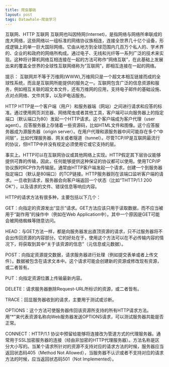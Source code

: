 ```yaml
---
title: 爬虫基础
layout: post
tags: Datawhale-爬虫学习
---
```


互联网、HTTP
互联网
互联网也叫因特网(Internet)，是指网络与网络所串联成的庞大网络，这些网络以一组标准的网络协议族相连，连接全世界几十亿个设备，形成逻辑上的单一巨大国际网络。它由从地方到全球范围内几百万个私人的、学术界的、企业的和政府的网络所构成。通过电子、无线和光纤等一系列广泛的技术来实现。这种将计算机网络互相连接在一起的方法可称作“网络互联”，在此基础上发展出来的覆盖全世界的全球性互联网络称为“互联网”，即相互连接在一起的网络。

提示： 互联网并不等于万维网(WWW),万维网只是一个超文本相互链接而成的全球性系统，而且是互联网所能提供的服务之一。互联网包含广泛的信息资源和服务，例如相互关联的超文本文件，还有万维网的应用，支持电子邮件的基础设施、点对点网络、文件共享，以及IP电话服务。

HTTP
HTTP是一个客户端（用户）和服务器端（网站）之间进行请求和应答的标准。通过使用网页浏览器、网络爬虫或者其他工具，客户端可以向服务器上的指定端口（默认端口为80）发起一个HTTP请求。这个客户端成为客户代理（user agent）。应答服务器上存储着一些资源码，比如HTML文件和图像。这个应答服务器成为源服务器（origin server）。在用户代理和源服务器中间可能存在多个“中间层”，比如代理服务器、网关或者隧道（tunnel）。尽管TCP/IP是互联网最流行的协议，但HTTP中并没有规定必须使用它或它支持的层。

事实上。HTTP可以在互联网协议或其他网络上实现。HTTP假定其下层协议能够提供可靠的传输，因此，任何能够提供这种保证的协议都可以使用。使用TCP/IP协议族时RCP作为传输层。通常由HTTP客户端发起一个请求，创建一个到服务器指定端口（默认是80端口）的TCP链接。HTTP服务器则在该端口监听客户端的请求。一旦收到请求，服务器会向客户端返回一个状态（比如“THTTP/1.1 200 OK”），以及请求的文件、错误信息等响应内容。

HTTP的请求方法有很多种，主要包括以下几个：

GET：向指定的资源发出“显示”请求。GET方法应该只用于读取数据，而不应当被用于“副作用”的操作中（例如在Web Application中）。其中一个原因是GET可能会被网络蜘蛛等随意访问。

HEAD：与GET方法一样，都是向服务器发出直顶资源的请求，只不过服务器将不会出传回资源的内容部分。它的好处在于，使用这个方法可以在不必传输内容的情况下，将获取到其中“关于该资源的信息”（元信息或元数据）。

POST：向指定资源提交数据，请求服务器进行处理（例如提交表单或者上传文件）。数据被包含在请求文本中。这个请求可能会创建新的资源或修改现有资源，或二者皆有。

PUT：向指定资源位置上传输最新内容。

DELETE：请求服务器删除Request-URL所标识的资源，或二者皆有。

TRACE：回显服务器收到的请求，主要用于测试或诊断。

OPTIONS：这个方法可使服务器传回该资源所支持的所有HTTP请求方法。用“*”来代表资源名称向Web服务器发送OPTIONS请求，可以测试服务器共能是否正常。

CONNECT：HTTP/1.1 协议中预留给能够将连接改为管道方式的代理服务器。通常用于SSL加密服务器的连接（经由非加密的HTTP代理服务器）。方法名称是区分大小写的。当某个请求所针对的资源不支持对应的请求方法的时候，服务器应当返回状态码405（Method Not Allowed），当服务器不认识或者不支持对应的请求方法的时候，应当返回状态码501（Not Implemented）。